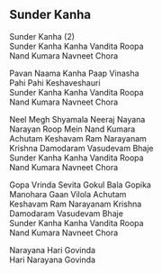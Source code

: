 ## Sunder Kanha


Sunder Kanha (2)  
Sunder Kanha Kanha Vandita Roopa  
Nand Kumara Navneet Chora

Pavan Naama Kanha Paap Vinasha  
Pahi Pahi Keshaveshauri  
Sunder Kanha Kanha Vandita Roopa  
Nand Kumara Navneet Chora

Neel Megh Shyamala Neeraj Nayana  
Narayan Roop Mein Nand Kumara  
Achutam Keshavam Ram Narayanam  
Krishna Damodaram Vasudevam Bhaje  
Sunder Kanha Kanha Vandita Roopa  
Nand Kumara Navneet Chora

Gopa Vrinda Sevita Gokul Bala Gopika  
Manohara Gaan Vilola Achutam  
Keshavam Ram Narayanam Krishna  
Damodaram Vasudevam Bhaje  
Sunder Kanha Kanha Vandita Roopa  
Nand Kumara Navneet Chora

Narayana Hari Govinda  
Hari Narayana Govinda

